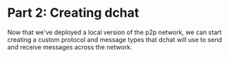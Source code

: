 # Part 2: Creating dchat

Now that we've deployed a local version of the p2p network, we can start
creating a custom protocol and message types that dchat will use to
send and receive messages across the network.


